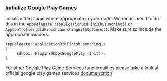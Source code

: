 

### Initialize Google Play Games
Initialize the plugin where appropriate in your code. We recommend to do this in the `AppDelegate::applicationDidFinishLaunching()` or `AppController:didFinishLaunchingWithOptions()`. Make sure to include the appropriate headers:
```cpp
AppDelegate::applicationDidFinishLaunching()
{
     sdkbox::PluginSdkboxGooglePlay::init();
}
```

For other Google Play Game Services functionalities please take a look at official google play games services [documentation](https://developers.google.com/games/services/cpp/GettingStartedNativeClient)
